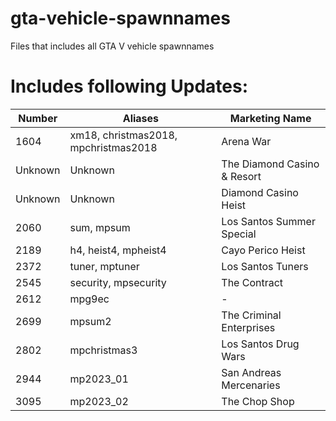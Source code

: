 # gta-vehicle-spawnnames
Files that includes all GTA V vehicle spawnnames


# Includes following Updates:

| Number  | Aliases                       | Marketing Name              |
|---------|-------------------------------|-----------------------------|
| 1604    | xm18, christmas2018, mpchristmas2018 | Arena War              |
| Unknown | Unknown                       | The Diamond Casino & Resort |
| Unknown | Unknown                       | Diamond Casino Heist        |
| 2060    | sum, mpsum                    | Los Santos Summer Special   |
| 2189    | h4, heist4, mpheist4          | Cayo Perico Heist           |
| 2372    | tuner, mptuner                | Los Santos Tuners           |
| 2545    | security, mpsecurity          | The Contract                |
| 2612    | mpg9ec                        | -                           |
| 2699    | mpsum2                        | The Criminal Enterprises    |
| 2802    | mpchristmas3                  | Los Santos Drug Wars        |
| 2944    | mp2023_01                     | San Andreas Mercenaries     |
| 3095    | mp2023_02                     | The Chop Shop               |
